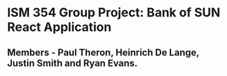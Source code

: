# ISM 354 Group Project: Bank of SUN React Application
## Members - Paul Theron, Heinrich De Lange, Justin Smith and Ryan Evans.
